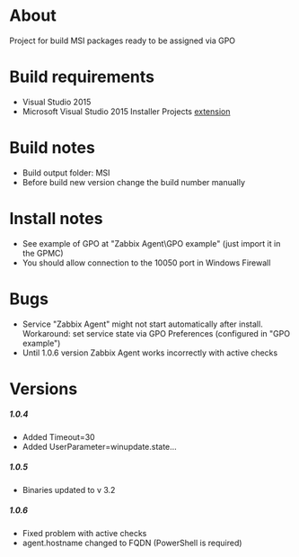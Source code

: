 # About

Project for build MSI packages ready to be assigned via GPO

# Build requirements
* Visual Studio 2015
* Microsoft Visual Studio 2015 Installer Projects [extension](https://marketplace.visualstudio.com/items?itemName=VisualStudioProductTeam.MicrosoftVisualStudio2015InstallerProjects)

# Build notes
* Build output folder: MSI
* Before build new version change the build number manually

# Install notes
* See example of GPO at "Zabbix Agent\GPO example\" (just import it in the GPMC)
* You should allow connection to the 10050 port in Windows Firewall

# Bugs
* Service "Zabbix Agent" might not start automatically after install. Workaround: set service state via GPO Preferences (configured in "GPO example")
* Until 1.0.6 version Zabbix Agent works incorrectly with active checks

# Versions
##### 1.0.4
* Added Timeout=30
* Added UserParameter=winupdate.state...

##### 1.0.5
* Binaries updated to v 3.2

##### 1.0.6
* Fixed problem with active checks
* agent.hostname changed to FQDN (PowerShell is required)
